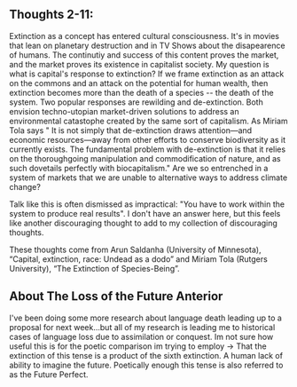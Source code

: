 ## Thoughts 2-11:

Extinction as a concept has entered cultural consciousness.  It's in movies that lean on planetary destruction and in TV Shows about the disapearence of humans.  The continutiy and success of this content proves the market, and the market proves its existence in capitalist society.  My question is what is capital's response to extinction?  If we frame extinction as an attack on the commons and an attack on the potential for human wealth, then extinction becomes more than the death of a species -- the 
death of the system. Two popular responses are rewilding and de-extinction.  Both envision techno-utopian market-driven solutions to address an environmental catastophe created by the same sort of capitalism.  As Miriam Tola says " It is not simply that de-extinction draws attention—and economic resources—away from other efforts to conserve biodiversity as it currently exists. The fundamental problem with de-extinction is that it relies on the thoroughgoing manipulation and commodification of nature, and as such dovetails perfectly with biocapitalism." Are we so entrenched in a system of markets that we are unable to alternative ways to address climate change?  

Talk like this is often dismissed as impractical: "You have to work within the system to produce real results". I don't have an answer here, but this feels like another discouraging thought to add to my collection of discouraging thoughts.   

These thoughts come from Arun Saldanha (University of Minnesota), “Capital, extinction, race: Undead as a dodo” and Miriam Tola (Rutgers University), “The Extinction of Species-Being”.  

## About The Loss of the Future Anterior

I've been doing some more research about language death leading up to a proposal for next week...but all of my research is leading me to historical cases of language loss due to assimilation or conquest.  Im not sure how useful this is for the poetic comparison im trying to employ -> That the extinction of this tense is a product of the sixth extinction.  A human lack of ability to imagine the future.  Poetically enough this tense is also referred to as the Future Perfect. 
